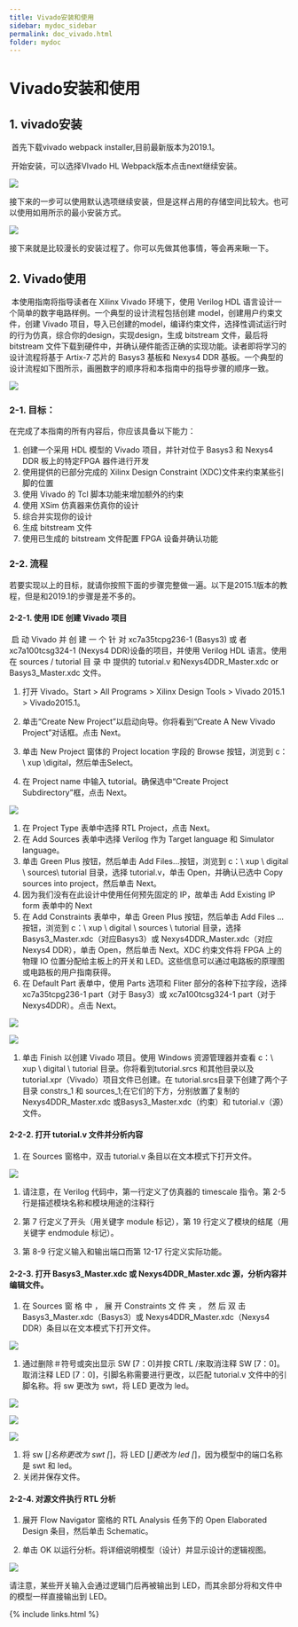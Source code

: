 ```yaml
---
title: Vivado安装和使用
sidebar: mydoc_sidebar
permalink: doc_vivado.html
folder: mydoc
---
```

# Vivado安装和使用

## 1. vivado安装

​	首先下载vivado webpack installer,目前最新版本为2019.1。

​	开始安装，可以选择VIvado HL Webpack版本点击next继续安装。


![](images/vivado/1563975870237.png)
 

​	接下来的一步可以使用默认选项继续安装，但是这样占用的存储空间比较大。也可以使用如用所示的最小安装方式。


![](images/vivado/1563976105757.png)
 

接下来就是比较漫长的安装过程了。你可以先做其他事情，等会再来瞅一下。

## 2. Vivado使用

​	本使用指南将指导读者在 Xilinx Vivado 环境下，使用 Verilog HDL 语言设计一个简单的数字电路样例。一个典型的设计流程包括创建 model，创建用户约束文件，创建 Vivado 项目，导入已创建的model，编译约束文件，选择性调试运行时的行为仿真，综合你的design，实现design，生成 bitstream 文件，最后将 bitstream 文件下载到硬件中，并确认硬件能否正确的实现功能。读者即将学习的设计流程将基于 Artix-7 芯片的 Basys3 基板和 Nexys4 DDR 基板。一个典型的设计流程如下图所示，画圈数字的顺序将和本指南中的指导步骤的顺序一致。


![](images/vivado/1563976287338.png)
 

### 2-1. 目标：

在完成了本指南的所有内容后，你应该具备以下能力：

1.  创建一个采用 HDL 模型的 Vivado 项目，并针对位于 Basys3 和 Nexys4 DDR 板上的特定FPGA 器件进行开发
2.  使用提供的已部分完成的 Xilinx Design Constraint (XDC)文件来约束某些引脚的位置
3.  使用 Vivado 的 Tcl 脚本功能来增加额外的约束
4.  使用 XSim 仿真器来仿真你的设计
5.  综合并实现你的设计
6.  生成 bitstream 文件
7.  使用已生成的 bitstream 文件配置 FPGA 设备并确认功能

### 2-2. 流程

​	若要实现以上的目标，就请你按照下面的步骤完整做一遍。以下是2015.1版本的教程，但是和2019.1的步骤是差不多的。

#### 2-2-1. 使用 IDE 创建 Vivado 项目

​	启 动 Vivado 并 创 建 一 个 针 对 xc7a35tcpg236-1 (Basys3) 或 者xc7a100tcsg324-1 (Nexys4 DDR)设备的项目，并使用 Verilog HDL 语言。使用在 sources / tutorial 目 录 中 提供的 tutorial.v 和Nexys4DDR_Master.xdc or Basys3_Master.xdc 文件。

1.  打开 Vivado。Start &gt; All Programs &gt; Xilinx Design Tools &gt; Vivado 2015.1 &gt; Vivado2015.1。

2.  单击“Create New Project”以启动向导。你将看到“Create A New Vivado Project”对话框。点击 Next。

3.  单击 New Project 窗体的 Project location 字段的 Browse 按钮，浏览到 c：\ xup \digital，然后单击Select。

4.  在 Project name 中输入 tutorial。确保选中“Create Project Subdirectory”框，点击 Next。


![](images/vivado/1563977087617.png)
 

1.  在 Project Type 表单中选择 RTL Project，点击 Next。
2.  在 Add Sources 表单中选择 Verilog 作为 Target language 和 Simulator language。
3.  单击 Green Plus 按钮，然后单击 Add Files...按钮，浏览到 c：\ xup \ digital \ sources\ tutorial 目录，选择 tutorial.v，单击 Open，并确认已选中 Copy sources into project，然后单击 Next。
4.  因为我们没有在此设计中使用任何预先固定的 IP，故单击 Add Existing IP form 表单中的 Next
5.  在 Add Constraints 表单中，单击 Green Plus 按钮，然后单击 Add Files ...按钮，浏览到 c：\ xup \ digital \ sources \ tutorial 目录，选择 Basys3_Master.xdc（对应Basys3）或 Nexys4DDR_Master.xdc（对应 Nexys4 DDR），单击 Open，然后单击 Next。XDC 约束文件将 FPGA 上的物理 IO 位置分配给主板上的开关和 LED。这些信息可以通过电路板的原理图或电路板的用户指南获得。
6.  在 Default Part 表单中，使用 Parts 选项和 Fliter 部分的各种下拉字段，选择 xc7a35tcpg236-1 part（对于 Basy3）或 xc7a100tcsg324-1 part（对于 Nexys4DDR）。点击 Next。


![](images/vivado/1563977117169.png)
 


![](images/vivado/1563977129985.png)
 

1.  单击 Finish 以创建 Vivado 项目。使用 Windows 资源管理器并查看 c：\ xup \ digital \ tutorial 目录。你将看到tutorial.srcs 和其他目录以及 tutorial.xpr（Vivado）项目文件已创建。在 tutorial.srcs目录下创建了两个子目录 constrs_1 和 sources_1;在它们的下方，分别放置了复制的 Nexys4DDR_Master.xdc 或Basys3_Master.xdc（约束）和 tutorial.v（源）文件。

#### 2-2-2. 打开 tutorial.v 文件并分析内容

1.  在 Sources 窗格中，双击 tutorial.v 条目以在文本模式下打开文件。


![](images/vivado/1563977283279.png)
 

1.  请注意，在 Verilog 代码中，第一行定义了仿真器的 timescale 指令。第 2-5 行是描述模块名称和模块用途的注释行

2.  第 7 行定义了开头（用关键字 module 标记），第 19 行定义了模块的结尾（用关键字 endmodule 标记）。

3.  第 8-9 行定义输入和输出端口而第 12-17 行定义实际功能。

#### 2-2-3. 打开 Basys3_Master.xdc 或 Nexys4DDR_Master.xdc 源，分析内容并编辑文件。

1.  在 Sources 窗 格 中 ， 展 开 Constraints 文 件 夹 ， 然 后 双 击Basys3_Master.xdc（Basys3）或 Nexys4DDR_Master.xdc（Nexys4 DDR）条目以在文本模式下打开文件。


![](images/vivado/1563977387856.png)
 

1.  通过删除＃符号或突出显示 SW [7：0]并按 CRTL /来取消注释 SW [7：0]。取消注释 LED [7：0]，引脚名称需要进行更改，以匹配 tutorial.v 文件中的引脚名称。将 sw 更改为 swt，将 LED 更改为 led。


![](images/vivado/1563977423656.png)
 


![](images/vivado/1563977433777.png)
 



![](images/vivado/1563977458759.png)
 

1.  将 sw [*]名称更改为 swt [*]，将 LED [*]更改为 led [*]，因为模型中的端口名称是 swt 和 led。
2.  关闭并保存文件。

#### 2-2-4. 对源文件执行 RTL 分析

1.  展开 Flow Navigator 窗格的 RTL Analysis 任务下的 Open Elaborated Design 条目，然后单击 Schematic。

2.  单击 OK 以运行分析。将详细说明模型（设计）并显示设计的逻辑视图。


![](images/vivado/1563977580563.png)
 

请注意，某些开关输入会通过逻辑门后再被输出到 LED，而其余部分将和文件中的模型一样直接输出到 LED。

{% include links.html %}
